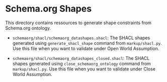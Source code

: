 # Schema.org Shapes

This directory contains ressources to generate shape constraints from Schema.org ontology.

- `schemaorg/shacl/schemaorg_datashapes.shacl`: The SHACL shapes generated using `generate_shacl_shape` command from `markup/shacl.py`. Use this file when you want to validate under Open World Assumption.

- `schemaorg/shacl/schemaorg_datashapes_closed.shacl`: The SHACL shapes generated using `close_schemaorg_ontology` command from `markup/shacl.py`. Use this file when you want to validate under Close World Assumption.